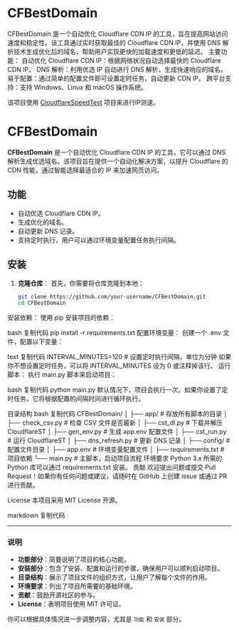 # CFBestDomain
CFBestDomain 是一个自动优化 Cloudflare CDN IP 的工具，旨在提高网站访问速度和稳定性。该工具通过实时获取最佳的 Cloudflare CDN IP，并使用 DNS 解析技术生成优化后的域名，帮助用户实现更快的加载速度和更低的延迟。  主要功能： 自动优化 Cloudflare CDN IP：根据网络状况自动选择最快的 Cloudflare CDN IP。 DNS 解析：利用优选 IP 自动进行 DNS 解析，生成快速响应的域名。 易于配置：通过简单的配置文件即可设置定时任务，自动更新 CDN IP。 跨平台支持：支持 Windows、Linux 和 macOS 操作系统。

该项目使用 [CloudflareSpeedTest](https://github.com/XIU2/CloudflareSpeedTest) 项目来进行IP测速。

# CFBestDomain

**CFBestDomain** 是一个自动优化 Cloudflare CDN IP 的工具，它可以通过 DNS 解析生成优选域名。该项目旨在提供一个自动化解决方案，以提升 Cloudflare 的 CDN 性能，通过智能选择最适合的 IP 来加速网页访问。

## 功能

- 自动优选 Cloudflare CDN IP。
- 生成优化的域名。
- 自动更新 DNS 记录。
- 支持定时执行，用户可以通过环境变量配置任务执行间隔。

## 安装

1. **克隆仓库**：
   首先，你需要将仓库克隆到本地：

   ```bash
   git clone https://github.com/your-username/CFBestDomain.git
   cd CFBestDomain
安装依赖： 使用 pip 安装项目的依赖：

bash
复制代码
pip install -r requirements.txt
配置环境变量： 创建一个 .env 文件，配置以下变量：

text
复制代码
INTERVAL_MINUTES=120  # 设置定时执行间隔，单位为分钟
如果你不想设置定时任务，可以将 INTERVAL_MINUTES 设为 0 或注释掉该行。
运行脚本： 执行 main.py 脚本来启动项目：

bash
复制代码
python main.py
默认情况下，项目会执行一次。如果你设置了定时任务，它将根据配置的间隔时间进行循环执行。

目录结构
bash
复制代码
CFBestDomain/
│
├── app/                 # 存放所有脚本的目录
│   ├── check_csv.py     # 检查 CSV 文件是否最新
│   ├── cst_dl.py        # 下载并解压 CloudflareST
│   ├── gen_env.py       # 生成 app.env 配置文件
│   ├── cst_run.py       # 运行 CloudflareST
│   ├── dns_refresh.py   # 更新 DNS 记录
│
├── config/              # 配置文件目录
│   ├── app.env          # 环境变量配置文件
│
├── requirements.txt     # 项目依赖
└── main.py              # 主脚本，启动项目流程
环境要求
Python 3.x
所需的 Python 库可以通过 requirements.txt 安装。
贡献
欢迎提出问题或提交 Pull Request！如果你有任何问题或建议，请随时在 GitHub 上创建 issue 或通过 PR 进行贡献。

License
本项目采用 MIT License 开源。

markdown
复制代码

---

### 说明
- **功能部分**：简要说明了项目的核心功能。
- **安装部分**：包含了安装、配置和运行的步骤，确保用户可以顺利启动项目。
- **目录结构**：展示了项目文件的组织方式，让用户了解每个文件的作用。
- **环境要求**：列出了项目所需要的基础环境。
- **贡献**：鼓励开源社区的参与。
- **License**：表明项目使用 MIT 许可证。

你可以根据具体情况进一步调整内容，尤其是 `功能` 和 `安装` 部分。
